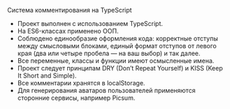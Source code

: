 Система комментирования на TypeScript

- Проект выполнен с использованием TypeScript.
- На ES6-классах применено ООП.
- Соблюдено единообразие оформления кода: корректные отступы между смысловыми блоками, единый формат отступов от левого края (два или четыре пробела — на ваш выбор) и так далее.
- Все переменные, классы и функции имеют осмысленные имена.
- Проект следует принципам DRY (Don’t Repeat Yourself) и KISS (Keep It Short and Simple).
- Все комментарии хранятся в localStorage.
- Для генерирования аватаров пользователей применяются сторонние сервисы, например Picsum.